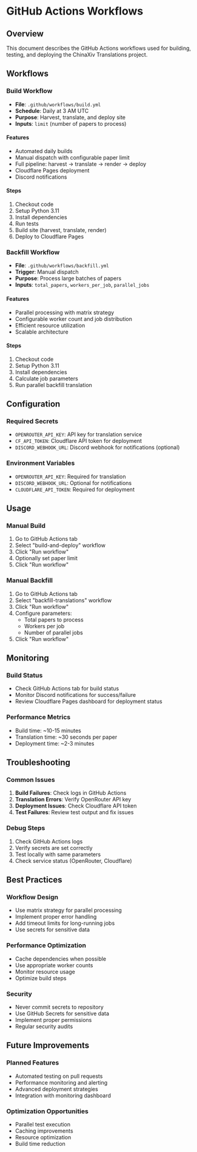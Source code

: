 # GitHub Actions Workflows

## Overview
This document describes the GitHub Actions workflows used for building, testing, and deploying the ChinaXiv Translations project.

## Workflows

### Build Workflow
- **File**: `.github/workflows/build.yml`
- **Schedule**: Daily at 3 AM UTC
- **Purpose**: Harvest, translate, and deploy site
- **Inputs**: `limit` (number of papers to process)

#### Features
- Automated daily builds
- Manual dispatch with configurable paper limit
- Full pipeline: harvest → translate → render → deploy
- Cloudflare Pages deployment
- Discord notifications

#### Steps
1. Checkout code
2. Setup Python 3.11
3. Install dependencies
4. Run tests
5. Build site (harvest, translate, render)
6. Deploy to Cloudflare Pages

### Backfill Workflow  
- **File**: `.github/workflows/backfill.yml`
- **Trigger**: Manual dispatch
- **Purpose**: Process large batches of papers
- **Inputs**: `total_papers`, `workers_per_job`, `parallel_jobs`

#### Features
- Parallel processing with matrix strategy
- Configurable worker count and job distribution
- Efficient resource utilization
- Scalable architecture

#### Steps
1. Checkout code
2. Setup Python 3.11
3. Install dependencies
4. Calculate job parameters
5. Run parallel backfill translation

## Configuration

### Required Secrets
- `OPENROUTER_API_KEY`: API key for translation service
- `CF_API_TOKEN`: Cloudflare API token for deployment
- `DISCORD_WEBHOOK_URL`: Discord webhook for notifications (optional)

### Environment Variables
- `OPENROUTER_API_KEY`: Required for translation
- `DISCORD_WEBHOOK_URL`: Optional for notifications
- `CLOUDFLARE_API_TOKEN`: Required for deployment

## Usage

### Manual Build
1. Go to GitHub Actions tab
2. Select "build-and-deploy" workflow
3. Click "Run workflow"
4. Optionally set paper limit
5. Click "Run workflow"

### Manual Backfill
1. Go to GitHub Actions tab
2. Select "backfill-translations" workflow
3. Click "Run workflow"
4. Configure parameters:
   - Total papers to process
   - Workers per job
   - Number of parallel jobs
5. Click "Run workflow"

## Monitoring

### Build Status
- Check GitHub Actions tab for build status
- Monitor Discord notifications for success/failure
- Review Cloudflare Pages dashboard for deployment status

### Performance Metrics
- Build time: ~10-15 minutes
- Translation time: ~30 seconds per paper
- Deployment time: ~2-3 minutes

## Troubleshooting

### Common Issues
1. **Build Failures**: Check logs in GitHub Actions
2. **Translation Errors**: Verify OpenRouter API key
3. **Deployment Issues**: Check Cloudflare API token
4. **Test Failures**: Review test output and fix issues

### Debug Steps
1. Check GitHub Actions logs
2. Verify secrets are set correctly
3. Test locally with same parameters
4. Check service status (OpenRouter, Cloudflare)

## Best Practices

### Workflow Design
- Use matrix strategy for parallel processing
- Implement proper error handling
- Add timeout limits for long-running jobs
- Use secrets for sensitive data

### Performance Optimization
- Cache dependencies when possible
- Use appropriate worker counts
- Monitor resource usage
- Optimize build steps

### Security
- Never commit secrets to repository
- Use GitHub Secrets for sensitive data
- Implement proper permissions
- Regular security audits

## Future Improvements

### Planned Features
- Automated testing on pull requests
- Performance monitoring and alerting
- Advanced deployment strategies
- Integration with monitoring dashboard

### Optimization Opportunities
- Parallel test execution
- Caching improvements
- Resource optimization
- Build time reduction

